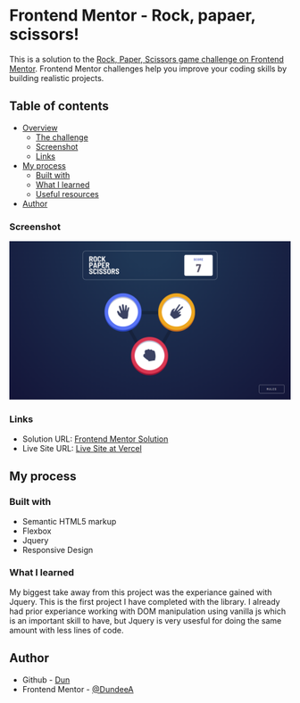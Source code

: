 # Frontend Mentor - Rock, papaer, scissors!

This is a solution to the [Rock, Paper, Scissors game challenge on Frontend Mentor](https://www.frontendmentor.io/challenges/rock-paper-scissors-game-pTgwgvgH/). Frontend Mentor challenges help you improve your coding skills by building realistic projects. 

## Table of contents

- [Overview](#overview)
  - [The challenge](#the-challenge)
  - [Screenshot](#screenshot)
  - [Links](#links)
- [My process](#my-process)
  - [Built with](#built-with)
  - [What I learned](#what-i-learned)
  - [Useful resources](#useful-resources)
- [Author](#author)


### Screenshot

![](./desktop.png)

### Links

- Solution URL: [Frontend Mentor Solution]()
- Live Site URL: [Live Site at Vercel](https://dundeea.github.io/Rock-Paper-Scissors/)
## My process

### Built with

- Semantic HTML5 markup
- Flexbox
- Jquery
- Responsive Design

### What I learned

 My biggest take away from this project was the experiance gained with Jquery. This is the first project I 
 have completed with the library. I already had prior experiance working with DOM manipulation using vanilla js which is an important skill to have, but Jquery is very usesful for doing the same amount with less lines of code.


## Author
- Github - [Dun](https://github.com/DundeeA)
- Frontend Mentor - [@DundeeA](https://www.frontendmentor.io/profile/DundeeA)
